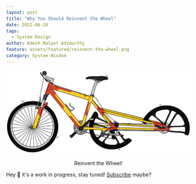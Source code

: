 ```yaml
---
layout: post
title: "Why You Should Reinvent the Wheel"
date: 2022-06-26
tags:
  - System Design
author: Adesh Nalpet Adimurthy
feature: assets/featured/reinvent-the-wheel.png
category: System Wisdom
---
```


<img class="center-image" src="./assets/featured/reinvent-the-wheel.png" /> 
<p style="text-align: center;">Reinvent the Wheel! </p>

Hey 👋 it's a work in progress, stay tuned! [Subscribe](https://pyblog.medium.com/subscribe) maybe?

